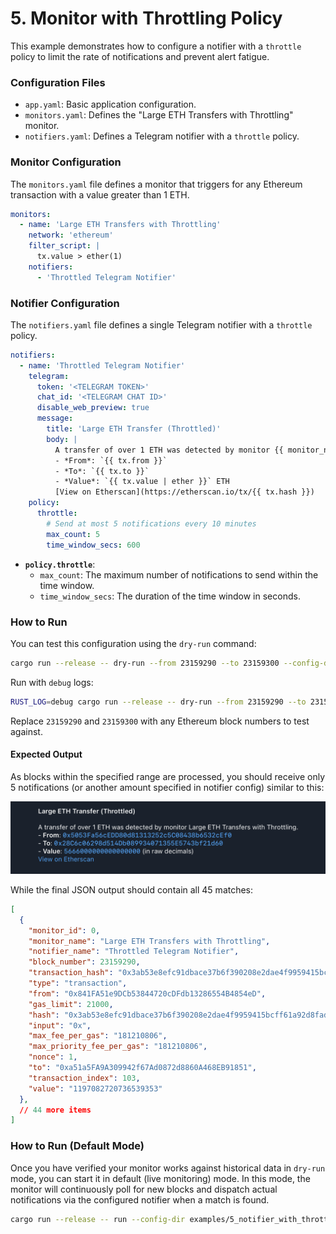 # 5. Monitor with Throttling Policy

This example demonstrates how to configure a notifier with a `throttle` policy
to limit the rate of notifications and prevent alert fatigue.

### Configuration Files

- `app.yaml`: Basic application configuration.
- `monitors.yaml`: Defines the "Large ETH Transfers with Throttling" monitor.
- `notifiers.yaml`: Defines a Telegram notifier with a `throttle` policy.

### Monitor Configuration

The `monitors.yaml` file defines a monitor that triggers for any Ethereum
transaction with a value greater than 1 ETH.

```yaml
monitors:
  - name: 'Large ETH Transfers with Throttling'
    network: 'ethereum'
    filter_script: |
      tx.value > ether(1)
    notifiers:
      - 'Throttled Telegram Notifier'
```

### Notifier Configuration

The `notifiers.yaml` file defines a single Telegram notifier with a `throttle`
policy.

```yaml
notifiers:
  - name: 'Throttled Telegram Notifier'
    telegram:
      token: '<TELEGRAM TOKEN>'
      chat_id: '<TELEGRAM CHAT ID>'
      disable_web_preview: true
      message:
        title: 'Large ETH Transfer (Throttled)'
        body: |
          A transfer of over 1 ETH was detected by monitor {{ monitor_name }}.
          - *From*: `{{ tx.from }}`
          - *To*: `{{ tx.to }}`
          - *Value*: `{{ tx.value | ether }}` ETH
          [View on Etherscan](https://etherscan.io/tx/{{ tx.hash }})
    policy:
      throttle:
        # Send at most 5 notifications every 10 minutes
        max_count: 5
        time_window_secs: 600
```

-   **`policy.throttle`**:
    -   `max_count`: The maximum number of notifications to send within the
        time window.
    -   `time_window_secs`: The duration of the time window in seconds.

### How to Run

You can test this configuration using the `dry-run` command:

```bash
cargo run --release -- dry-run --from 23159290 --to 23159300 --config-dir examples/5_notifier_with_throttle_policy/
```

Run with `debug` logs:

```bash
RUST_LOG=debug cargo run --release -- dry-run --from 23159290 --to 23159300 --config-dir examples/5_notifier_with_throttle_policy/
```

Replace `23159290` and `23159300` with any Ethereum block numbers to test against.

#### Expected Output

As blocks within the specified range are processed, you should receive only 5
notifications (or another amount specified in notifier config) similar to this:

![alt text](image.png)

While the final JSON output should contain all 45 matches:

```json
[
  {
    "monitor_id": 0,
    "monitor_name": "Large ETH Transfers with Throttling",
    "notifier_name": "Throttled Telegram Notifier",
    "block_number": 23159290,
    "transaction_hash": "0x3ab53e8efc91dbace37b6f390208e2dae4f9959415bcff61a92d8fad4fa133cc",
    "type": "transaction",
    "from": "0x841FA51e9DCb53844720cDFdb13286554B4854eD",
    "gas_limit": 21000,
    "hash": "0x3ab53e8efc91dbace37b6f390208e2dae4f9959415bcff61a92d8fad4fa133cc",
    "input": "0x",
    "max_fee_per_gas": "181210806",
    "max_priority_fee_per_gas": "181210806",
    "nonce": 1,
    "to": "0xa51a5FA9A309942f67Ad0872d8860A468EB91851",
    "transaction_index": 103,
    "value": "1197082720736539353"
  },
  // 44 more items
]
```

### How to Run (Default Mode)

Once you have verified your monitor works against historical data in `dry-run`
mode, you can start it in default (live monitoring) mode. In this mode, the
monitor will continuously poll for new blocks and dispatch actual notifications
via the configured notifier when a match is found.

```bash
cargo run --release -- run --config-dir examples/5_notifier_with_throttle_policy/
```

